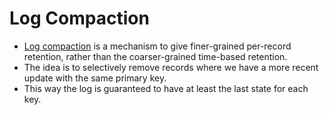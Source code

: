 # Log Compaction
- [Log compaction](https://towardsdatascience.com/log-compacted-topics-in-apache-kafka-b1aa1e4665a7) is a mechanism to give finer-grained per-record retention, rather than the coarser-grained time-based retention. 
- The idea is to selectively remove records where we have a more recent update with the same primary key. 
- This way the log is guaranteed to have at least the last state for each key.